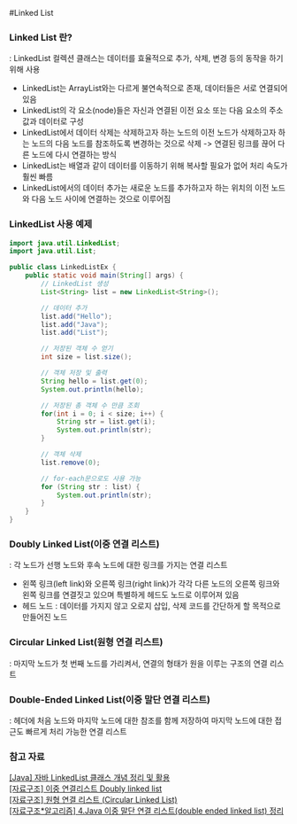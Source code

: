 #Linked List

### Linked List 란?
: LinkedList 컬렉션 클래스는 데이터를 효율적으로 추가, 삭제, 변경 등의 동작을 하기 위해 사용
- LinkedList는 ArrayList와는 다르게 불연속적으로 존재, 데이터들은 서로 연결되어 있음
- LinkedList의 각 요소(node)들은 자신과 연결된 이전 요소 또는 다음 요소의 주소 값과 데이터로 구성
- LinkedList에서 데이터 삭제는 삭제하고자 하는 노드의 이전 노드가 삭제하고자 하는 노드의 다음 노드를 참조하도록 변경하는 것으로 삭제 ->  연결된 링크를 끊어 다른 노드에 다시 연결하는 방식
- LinkedList는 배열과 같이 데이터를 이동하기 위해 복사할 필요가 없어 처리 속도가 훨씬 빠름
- LinkedList에서의 데이터 추가는 새로운 노드를 추가하고자 하는 위치의 이전 노드와 다음 노드 사이에 연결하는 것으로 이루어짐

### LinkedList 사용 예제
``` java
import java.util.LinkedList;
import java.util.List;

public class LinkedListEx {
    public static void main(String[] args) {
        // LinkedList 생성
        List<String> list = new LinkedList<String>();

        // 데이터 추가
        list.add("Hello");
        list.add("Java");
        list.add("List");

        // 저장된 객체 수 얻기
        int size = list.size();

        // 객체 저장 및 출력
        String hello = list.get(0);
        System.out.println(hello);

        // 저장된 총 객체 수 만큼 조회
        for(int i = 0; i < size; i++) {
            String str = list.get(i);
            System.out.println(str);
        }

        // 객체 삭제
        list.remove(0);

        // for-each문으로도 사용 가능
        for (String str : list) {
            System.out.println(str);
        }
    }
}
``` 

### Doubly Linked List(이중 연결 리스트)
: 각 노드가 선행 노드와 후속 노드에 대한 링크를 가지는 연결 리스트
- 왼쪽 링크(left link)와 오른쪽 링크(right link)가 각각 다른 노드의 오른쪽 링크와 왼쪽 링크를 연결짓고 있으며 특별하게 헤드도 노드로 이루어져 있음
- 헤드 노드 : 데이터를 가지지 않고 오로지 삽입, 삭제 코드를 간단하게 할 목적으로 만들어진 노드

### Circular Linked List(원형 연결 리스트)
: 마지막 노드가 첫 번째 노드를 가리켜서, 연결의 형태가 원을 이루는 구조의 연결 리스트

### Double-Ended Linked List(이중 말단 연결 리스트)
: 헤더에 처음 노드와 마지막 노드에 대한 참조를 함께 저장하여 마지막 노드에 대한 접근도 빠르게 처리 가능한 연결 리스트

### 참고 자료
[[Java] 자바 LinkedList 클래스 개념 정리 및 활용](https://ittrue.tistory.com/m/145) </br>
[[자료구조] 이중 연결리스트 Doubly linked list](https://yjg-lab.tistory.com/122) </br>
[[자료구조] 원형 연결 리스트 (Circular Linked List)](https://velog.io/@mmindoong/%EC%9E%90%EB%A3%8C%EA%B5%AC%EC%A1%B0-%EC%9B%90%ED%98%95-%EC%97%B0%EA%B2%B0-%EB%A6%AC%EC%8A%A4%ED%8A%B8-Circular-Linked-List) </br>
[[자료구조*알고리즘] 4.Java 이중 말단 연결 리스트(double ended linked list) 정리](https://hijjang2.tistory.com/349)